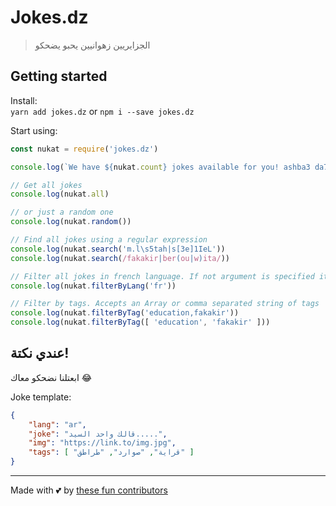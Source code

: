 # Jokes.dz
> الجزايريين زهوانيين يحبو يضحكو

## Getting started
Install:  
`yarn add jokes.dz` or `npm i --save jokes.dz`

Start using:  
```js
const nukat = require('jokes.dz')

console.log(`We have ${nukat.count} jokes available for you! ashba3 da7k ;P`)

// Get all jokes
console.log(nukat.all)

// or just a random one
console.log(nukat.random())

// Find all jokes using a regular expression
console.log(nukat.search('m.l\s5tah|s[3e]1IeL'))
console.log(nukat.search(/fakakir|ber(ou|w)ita/))

// Filter all jokes in french language. If not argument is specified it defaults to 'ar'
console.log(nukat.filterByLang('fr'))

// Filter by tags. Accepts an Array or comma separated string of tags
console.log(nukat.filterByTag('education,fakakir'))
console.log(nukat.filterByTag([ 'education', 'fakakir' ]))
```


## عندي نكتة!
ابعتلنا نضحكو معاك :joy:

Joke template:
```json
{
    "lang": "ar",
    "joke": "قالك واحد السيد.....",
    "img": "https://link.to/img.jpg",
    "tags": [ "قراية", "صوارد", "طراطق" ]
}
```

- - -
Made with 💕 by [these fun contributors](https://github.com/algeriatech/jokes.dz/graphs/contributors)
